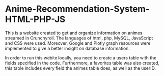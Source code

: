 # Anime-Recommendation-System-HTML-PHP-JS
This is a website created to get and organize information on animes streamed in Crunchyroll. The languages of html, php, MySQL, JavaScript and CSS were used. Moreover, Google and Plotly graph resources were implemented to give a better insight on database information.

In order to run this webite locally, you need to create a users table with the fields specified in the code. Furthermore, a favorites table was also created, this table includes every field the animes table does, as well as the userID.
